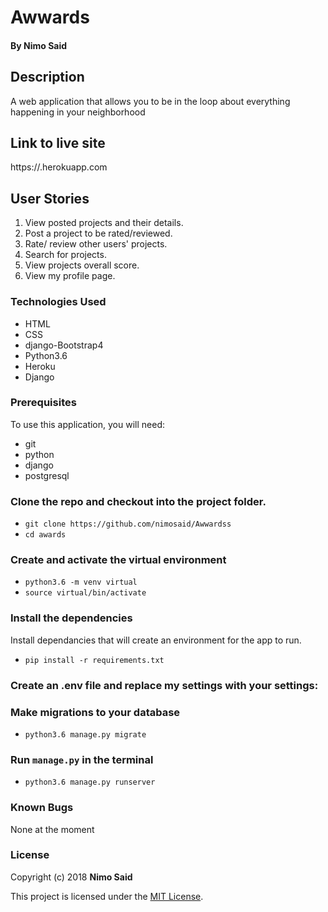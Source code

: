 # Awwards



#### By **Nimo Said**

## Description
A web application that allows you to be in the loop about everything happening in your neighborhood
## Link to live site    
https://.herokuapp.com

## User Stories
1. View posted projects and their details.
2. Post a project to be rated/reviewed.
3. Rate/ review other users' projects.
4. Search for projects.
5. View projects overall score.
6. View my profile page.


### Technologies Used

- HTML
- CSS
- django-Bootstrap4
- Python3.6
- Heroku
- Django


### Prerequisites
To use this application, you will need:
- git
- python
- django
- postgresql

### Clone the repo and checkout into the project folder.

- `git clone https://github.com/nimosaid/Awwardss`
- `cd awards`

### Create and activate the virtual environment

- `python3.6 -m venv virtual`
- `source virtual/bin/activate`

### Install the dependencies

Install dependancies that will create an environment for the app to run.

- `pip install -r requirements.txt`

### Create an .env file and replace my settings with your settings:


### Make migrations to your database
- `python3.6 manage.py migrate`

### Run `manage.py` in the terminal

- `python3.6 manage.py runserver`

### Known Bugs
None at the moment

### License
Copyright (c) 2018 **Nimo Said**

This project is licensed under the [MIT License](LICENSE).